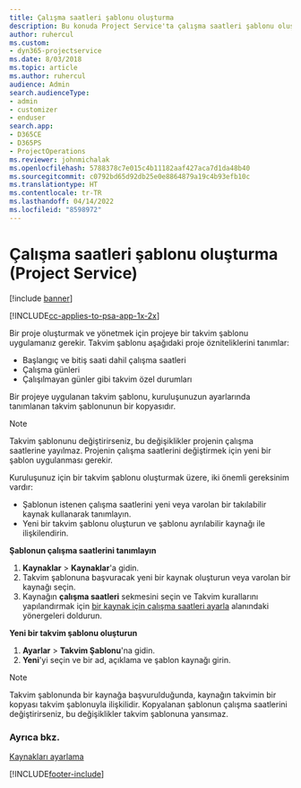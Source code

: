 ```yaml
---
title: Çalışma saatleri şablonu oluşturma
description: Bu konuda Project Service'ta çalışma saatleri şablonu oluşturma açıklanmaktadır.
author: ruhercul
ms.custom:
- dyn365-projectservice
ms.date: 8/03/2018
ms.topic: article
ms.author: ruhercul
audience: Admin
search.audienceType:
- admin
- customizer
- enduser
search.app:
- D365CE
- D365PS
- ProjectOperations
ms.reviewer: johnmichalak
ms.openlocfilehash: 5788378c7e015c4b11182aaf427aca7d1da48b40
ms.sourcegitcommit: c0792bd65d92db25e0e8864879a19c4b93efb10c
ms.translationtype: HT
ms.contentlocale: tr-TR
ms.lasthandoff: 04/14/2022
ms.locfileid: "8598972"
---
```

# <a name="create-a-work-hours-template-project-service"></a>Çalışma saatleri şablonu oluşturma (Project Service)

[!include [banner](../includes/psa-now-project-operations.md)]

[!INCLUDE[cc-applies-to-psa-app-1x-2x](../includes/cc-applies-to-psa-app-3x.md)]

Bir proje oluşturmak ve yönetmek için projeye bir takvim şablonu uygulamanız gerekir. Takvim şablonu aşağıdaki proje özniteliklerini tanımlar:

- Başlangıç ve bitiş saati dahil çalışma saatleri
- Çalışma günleri
- Çalışılmayan günler gibi takvim özel durumları

Bir projeye uygulanan takvim şablonu, kuruluşunuzun ayarlarında tanımlanan takvim şablonunun bir kopyasıdır.

> [!NOTE]
> Takvim şablonunu değiştirirseniz, bu değişiklikler projenin çalışma saatlerine yayılmaz. Projenin çalışma saatlerini değiştirmek için yeni bir şablon uygulanması gerekir.

Kuruluşunuz için bir takvim şablonu oluşturmak üzere, iki önemli gereksinim vardır:

- Şablonun istenen çalışma saatlerini yeni veya varolan bir takılabilir kaynak kullanarak tanımlayın.
- Yeni bir takvim şablonu oluşturun ve şablonu ayrılabilir kaynağı ile ilişkilendirin.

**Şablonun çalışma saatlerini tanımlayın**

1. **Kaynaklar** \> **Kaynaklar**'a gidin.
2. Takvim şablonuna başvuracak yeni bir kaynak oluşturun veya varolan bir kaynağı seçin.
3. Kaynağın **çalışma saatleri** sekmesini seçin ve Takvim kurallarını yapılandırmak için [bir kaynak için çalışma saatleri ayarla](/dynamics365/field-service/set-work-hours-resource) alanındaki yönergeleri doldurun.

**Yeni bir takvim şablonu oluşturun**

1. **Ayarlar** \> **Takvim Şablonu**'na gidin.
2. **Yeni**'yi seçin ve bir ad, açıklama ve şablon kaynağı girin.


> [!NOTE]
> Takvim şablonunda bir kaynağa başvurulduğunda, kaynağın takvimin bir kopyası takvim şablonuyla ilişkilidir. Kopyalanan şablonun çalışma saatlerini değiştirirseniz, bu değişiklikler takvim şablonuna yansımaz.


### <a name="see-also"></a>Ayrıca bkz.  
 [Kaynakları ayarlama](../psa/set-up-resources.md)


[!INCLUDE[footer-include](../includes/footer-banner.md)]
